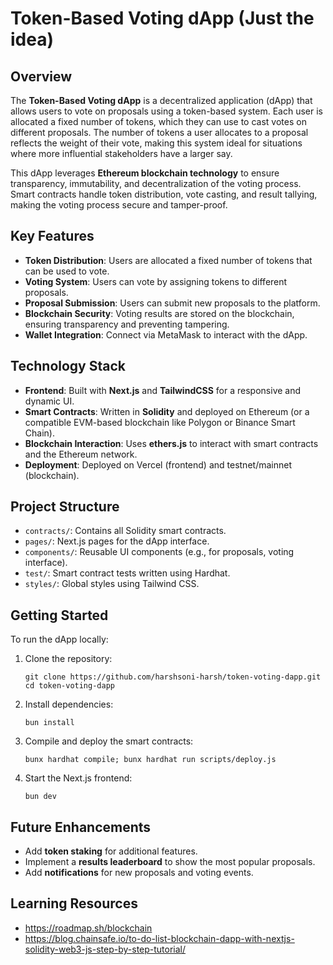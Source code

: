 # Token-Based Voting dApp (Just the idea)

## Overview

The **Token-Based Voting dApp** is a decentralized application (dApp) that allows users to vote on proposals using a token-based system. Each user is allocated a fixed number of tokens, which they can use to cast votes on different proposals. The number of tokens a user allocates to a proposal reflects the weight of their vote, making this system ideal for situations where more influential stakeholders have a larger say.

This dApp leverages **Ethereum blockchain technology** to ensure transparency, immutability, and decentralization of the voting process. Smart contracts handle token distribution, vote casting, and result tallying, making the voting process secure and tamper-proof.

## Key Features

- **Token Distribution**: Users are allocated a fixed number of tokens that can be used to vote.
- **Voting System**: Users can vote by assigning tokens to different proposals.
- **Proposal Submission**: Users can submit new proposals to the platform.
- **Blockchain Security**: Voting results are stored on the blockchain, ensuring transparency and preventing tampering.
- **Wallet Integration**: Connect via MetaMask to interact with the dApp.

## Technology Stack

- **Frontend**: Built with **Next.js** and **TailwindCSS** for a responsive and dynamic UI.
- **Smart Contracts**: Written in **Solidity** and deployed on Ethereum (or a compatible EVM-based blockchain like Polygon or Binance Smart Chain).
- **Blockchain Interaction**: Uses **ethers.js** to interact with smart contracts and the Ethereum network.
- **Deployment**: Deployed on Vercel (frontend) and testnet/mainnet (blockchain).

## Project Structure

- `contracts/`: Contains all Solidity smart contracts.
- `pages/`: Next.js pages for the dApp interface.
- `components/`: Reusable UI components (e.g., for proposals, voting interface).
- `test/`: Smart contract tests written using Hardhat.
- `styles/`: Global styles using Tailwind CSS.

## Getting Started

To run the dApp locally:

1. Clone the repository:
    
    `git clone https://github.com/harshsoni-harsh/token-voting-dapp.git cd token-voting-dapp`
    
2. Install dependencies:
    
    `bun install`
    
3. Compile and deploy the smart contracts:
    
    `bunx hardhat compile; bunx hardhat run scripts/deploy.js`
    
4. Start the Next.js frontend:
    
    `bun dev`
    

## Future Enhancements

- Add **token staking** for additional features.
- Implement a **results leaderboard** to show the most popular proposals.
- Add **notifications** for new proposals and voting events.

## Learning Resources
- https://roadmap.sh/blockchain
- https://blog.chainsafe.io/to-do-list-blockchain-dapp-with-nextjs-solidity-web3-js-step-by-step-tutorial/